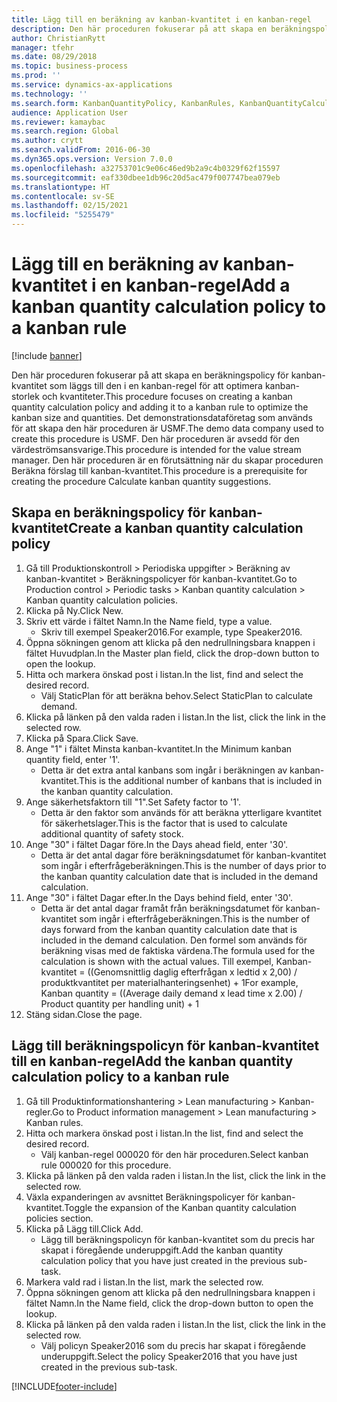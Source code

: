```yaml
---
title: Lägg till en beräkning av kanban-kvantitet i en kanban-regel
description: Den här proceduren fokuserar på att skapa en beräkningspolicy för kanban-kvantitet som läggs till den i en kanban-regel för att optimera kanban-storlek och kvantiteter.
author: ChristianRytt
manager: tfehr
ms.date: 08/29/2018
ms.topic: business-process
ms.prod: ''
ms.service: dynamics-ax-applications
ms.technology: ''
ms.search.form: KanbanQuantityPolicy, KanbanRules, KanbanQuantityCalculation
audience: Application User
ms.reviewer: kamaybac
ms.search.region: Global
ms.author: crytt
ms.search.validFrom: 2016-06-30
ms.dyn365.ops.version: Version 7.0.0
ms.openlocfilehash: a32753701c9e06c46ed9b2a9c4b0329f62f15597
ms.sourcegitcommit: eaf330dbee1db96c20d5ac479f007747bea079eb
ms.translationtype: HT
ms.contentlocale: sv-SE
ms.lasthandoff: 02/15/2021
ms.locfileid: "5255479"
---
```

# <a name="add-a-kanban-quantity-calculation-policy-to-a-kanban-rule"></a><span data-ttu-id="6f4fc-103">Lägg till en beräkning av kanban-kvantitet i en kanban-regel</span><span class="sxs-lookup"><span data-stu-id="6f4fc-103">Add a kanban quantity calculation policy to a kanban rule</span></span>

[!include [banner](../../includes/banner.md)]

<span data-ttu-id="6f4fc-104">Den här proceduren fokuserar på att skapa en beräkningspolicy för kanban-kvantitet som läggs till den i en kanban-regel för att optimera kanban-storlek och kvantiteter.</span><span class="sxs-lookup"><span data-stu-id="6f4fc-104">This procedure focuses on creating a kanban quantity calculation policy and adding it to a kanban rule to optimize the kanban size and quantities.</span></span> <span data-ttu-id="6f4fc-105">Det demonstrationsdataföretag som används för att skapa den här proceduren är USMF.</span><span class="sxs-lookup"><span data-stu-id="6f4fc-105">The demo data company used to create this procedure is USMF.</span></span> <span data-ttu-id="6f4fc-106">Den här proceduren är avsedd för den värdeströmsansvarige.</span><span class="sxs-lookup"><span data-stu-id="6f4fc-106">This procedure is intended for the value stream manager.</span></span> <span data-ttu-id="6f4fc-107">Den här proceduren är en förutsättning när du skapar proceduren Beräkna förslag till kanban-kvantitet.</span><span class="sxs-lookup"><span data-stu-id="6f4fc-107">This procedure is a prerequisite for creating the procedure Calculate kanban quantity suggestions.</span></span> 


## <a name="create-a-kanban-quantity-calculation-policy"></a><span data-ttu-id="6f4fc-108">Skapa en beräkningspolicy för kanban-kvantitet</span><span class="sxs-lookup"><span data-stu-id="6f4fc-108">Create a kanban quantity calculation policy</span></span>
1. <span data-ttu-id="6f4fc-109">Gå till Produktionskontroll > Periodiska uppgifter > Beräkning av kanban-kvantitet > Beräkningspolicyer för kanban-kvantitet.</span><span class="sxs-lookup"><span data-stu-id="6f4fc-109">Go to Production control > Periodic tasks > Kanban quantity calculation > Kanban quantity calculation policies.</span></span>
2. <span data-ttu-id="6f4fc-110">Klicka på Ny.</span><span class="sxs-lookup"><span data-stu-id="6f4fc-110">Click New.</span></span>
3. <span data-ttu-id="6f4fc-111">Skriv ett värde i fältet Namn.</span><span class="sxs-lookup"><span data-stu-id="6f4fc-111">In the Name field, type a value.</span></span>
    * <span data-ttu-id="6f4fc-112">Skriv till exempel Speaker2016.</span><span class="sxs-lookup"><span data-stu-id="6f4fc-112">For example, type Speaker2016.</span></span>  
4. <span data-ttu-id="6f4fc-113">Öppna sökningen genom att klicka på den nedrullningsbara knappen i fältet Huvudplan.</span><span class="sxs-lookup"><span data-stu-id="6f4fc-113">In the Master plan field, click the drop-down button to open the lookup.</span></span>
5. <span data-ttu-id="6f4fc-114">Hitta och markera önskad post i listan.</span><span class="sxs-lookup"><span data-stu-id="6f4fc-114">In the list, find and select the desired record.</span></span>
    * <span data-ttu-id="6f4fc-115">Välj StaticPlan för att beräkna behov.</span><span class="sxs-lookup"><span data-stu-id="6f4fc-115">Select StaticPlan to calculate demand.</span></span>  
6. <span data-ttu-id="6f4fc-116">Klicka på länken på den valda raden i listan.</span><span class="sxs-lookup"><span data-stu-id="6f4fc-116">In the list, click the link in the selected row.</span></span>
7. <span data-ttu-id="6f4fc-117">Klicka på Spara.</span><span class="sxs-lookup"><span data-stu-id="6f4fc-117">Click Save.</span></span>
8. <span data-ttu-id="6f4fc-118">Ange "1" i fältet Minsta kanban-kvantitet.</span><span class="sxs-lookup"><span data-stu-id="6f4fc-118">In the Minimum kanban quantity field, enter '1'.</span></span>
    * <span data-ttu-id="6f4fc-119">Detta är det extra antal kanbans som ingår i beräkningen av kanban-kvantitet.</span><span class="sxs-lookup"><span data-stu-id="6f4fc-119">This is the additional number of kanbans that is included in the kanban quantity calculation.</span></span>  
9. <span data-ttu-id="6f4fc-120">Ange säkerhetsfaktorn till "1".</span><span class="sxs-lookup"><span data-stu-id="6f4fc-120">Set Safety factor to '1'.</span></span>
    * <span data-ttu-id="6f4fc-121">Detta är den faktor som används för att beräkna ytterligare kvantitet för säkerhetslager.</span><span class="sxs-lookup"><span data-stu-id="6f4fc-121">This is the factor that is used to calculate additional quantity of safety stock.</span></span>  
10. <span data-ttu-id="6f4fc-122">Ange "30" i fältet Dagar före.</span><span class="sxs-lookup"><span data-stu-id="6f4fc-122">In the Days ahead field, enter '30'.</span></span>
    * <span data-ttu-id="6f4fc-123">Detta är det antal dagar före beräkningsdatumet för kanban-kvantitet som ingår i efterfrågeberäkningen.</span><span class="sxs-lookup"><span data-stu-id="6f4fc-123">This is the number of days prior to the kanban quantity calculation date that is included in the demand calculation.</span></span>  
11. <span data-ttu-id="6f4fc-124">Ange "30" i fältet Dagar efter.</span><span class="sxs-lookup"><span data-stu-id="6f4fc-124">In the Days behind field, enter '30'.</span></span>
    * <span data-ttu-id="6f4fc-125">Detta är det antal dagar framåt från beräkningsdatumet för kanban-kvantitet som ingår i efterfrågeberäkningen.</span><span class="sxs-lookup"><span data-stu-id="6f4fc-125">This is the number of days forward from the kanban quantity calculation date that is included in the demand calculation.</span></span>  <span data-ttu-id="6f4fc-126">Den formel som används för beräkning visas med de faktiska värdena.</span><span class="sxs-lookup"><span data-stu-id="6f4fc-126">The formula used for the calculation is shown with the actual values.</span></span> <span data-ttu-id="6f4fc-127">Till exempel, Kanban-kvantitet = ((Genomsnittlig daglig efterfrågan x ledtid x 2,00) / produktkvantitet per materialhanteringsenhet) + 1</span><span class="sxs-lookup"><span data-stu-id="6f4fc-127">For example,  Kanban quantity = ((Average daily demand x lead time x 2.00) / Product quantity per handling unit) + 1</span></span>  
12. <span data-ttu-id="6f4fc-128">Stäng sidan.</span><span class="sxs-lookup"><span data-stu-id="6f4fc-128">Close the page.</span></span>

## <a name="add-the-kanban-quantity-calculation-policy-to-a-kanban-rule"></a><span data-ttu-id="6f4fc-129">Lägg till beräkningspolicyn för kanban-kvantitet till en kanban-regel</span><span class="sxs-lookup"><span data-stu-id="6f4fc-129">Add the kanban quantity calculation policy to a kanban rule</span></span>
1. <span data-ttu-id="6f4fc-130">Gå till Produktinformationshantering > Lean manufacturing > Kanban-regler.</span><span class="sxs-lookup"><span data-stu-id="6f4fc-130">Go to Product information management > Lean manufacturing > Kanban rules.</span></span>
2. <span data-ttu-id="6f4fc-131">Hitta och markera önskad post i listan.</span><span class="sxs-lookup"><span data-stu-id="6f4fc-131">In the list, find and select the desired record.</span></span>
    * <span data-ttu-id="6f4fc-132">Välj kanban-regel 000020 för den här proceduren.</span><span class="sxs-lookup"><span data-stu-id="6f4fc-132">Select kanban rule 000020 for this procedure.</span></span>  
3. <span data-ttu-id="6f4fc-133">Klicka på länken på den valda raden i listan.</span><span class="sxs-lookup"><span data-stu-id="6f4fc-133">In the list, click the link in the selected row.</span></span>
4. <span data-ttu-id="6f4fc-134">Växla expanderingen av avsnittet Beräkningspolicyer för kanban-kvantitet.</span><span class="sxs-lookup"><span data-stu-id="6f4fc-134">Toggle the expansion of the Kanban quantity calculation policies section.</span></span>
5. <span data-ttu-id="6f4fc-135">Klicka på Lägg till.</span><span class="sxs-lookup"><span data-stu-id="6f4fc-135">Click Add.</span></span>
    * <span data-ttu-id="6f4fc-136">Lägg till beräkningspolicyn för kanban-kvantitet som du precis har skapat i föregående underuppgift.</span><span class="sxs-lookup"><span data-stu-id="6f4fc-136">Add the kanban quantity calculation policy that you have just created in the previous sub-task.</span></span>  
6. <span data-ttu-id="6f4fc-137">Markera vald rad i listan.</span><span class="sxs-lookup"><span data-stu-id="6f4fc-137">In the list, mark the selected row.</span></span>
7. <span data-ttu-id="6f4fc-138">Öppna sökningen genom att klicka på den nedrullningsbara knappen i fältet Namn.</span><span class="sxs-lookup"><span data-stu-id="6f4fc-138">In the Name field, click the drop-down button to open the lookup.</span></span>
8. <span data-ttu-id="6f4fc-139">Klicka på länken på den valda raden i listan.</span><span class="sxs-lookup"><span data-stu-id="6f4fc-139">In the list, click the link in the selected row.</span></span>
    * <span data-ttu-id="6f4fc-140">Välj policyn Speaker2016 som du precis har skapat i föregående underuppgift.</span><span class="sxs-lookup"><span data-stu-id="6f4fc-140">Select the policy Speaker2016 that you have just created in the previous sub-task.</span></span>  



[!INCLUDE[footer-include](../../../includes/footer-banner.md)]